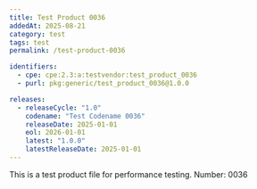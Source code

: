 ```yaml
---
title: Test Product 0036
addedAt: 2025-08-21
category: test
tags: test
permalink: /test-product-0036

identifiers:
  - cpe: cpe:2.3:a:testvendor:test_product_0036
  - purl: pkg:generic/test_product_0036@1.0.0

releases:
  - releaseCycle: "1.0"
    codename: "Test Codename 0036"
    releaseDate: 2025-01-01
    eol: 2026-01-01
    latest: "1.0.0"
    latestReleaseDate: 2025-01-01
---
```


This is a test product file for performance testing. Number: 0036
